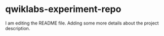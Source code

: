 # qwiklabs-experiment-repo
I am editing the README file. Adding some more details about the project 
description.
